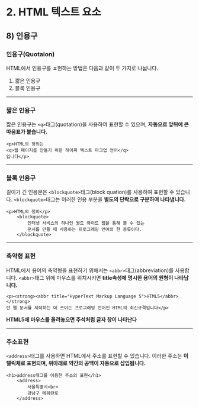 # 2. HTML 텍스트 요소
## 8) 인용구

### 인용구(Quotaion)
HTML에서 인용구를 ㅍ현하는 방법은 다음과 같이 두 가지로 나뉩니다.

1. 짧은 인용구
2. 블록 인용구

---
### 짧은 인용구
짧은 인용구는 `<q>`태그(quotation)을 사용하여 표현할 수 있으며, **자동으로 앞뒤에 큰 따움표가 붙습니다.**
```
<p>HTML의 정의는
<q>웹 페이지를 만들기 위한 하이퍼 텍스트 마크업 언어</q>
입니다</p>
```
---
### 블록 인용구
길이가 긴 인용문은 `<blockquote>`태그(block quation)를 사용하여 표현할 수 있습니다.
`<blockquote>`태그는 이러한 인용 부분을 **별도의 단락으로 구분하여 나타냅니다.**
```
<p>HTML의 정의</p>
	<blockquote>
		인터넷 서비스의 하나인 월드 와이드 웹을 통해 볼 수 있는 
		문서를 만들 때 사용하는 프로그래밍 언어의 한 종류이다.
	</blockquote>
```

---
### 축약형 표현
HTML에서 용어의 축약형을 표현하기 위해서는 `<abbr>`태그(abbreviation)를 사용합니다.
`<abbr>`태그 위에 마우스를 위치시키면 **title속성에 명시한 용어의 원형이 나타납니다.**
```
<p><strong><abbr title="HyperText Markup Language 5">HTML5</abbr></strong>
란 웹 문서를 제작하는 데 쓰이는 프로그래밍 언어인 HTML의 최신규격입니다</p>
```
**HTML5에 마우스를 올려놓으면 주석처럼 글자 창이 나타난다**

---
### 주소표현
`<address>`태그를 사용하면 HTML에서 주소를 표현할 수 있습니다.
이러한 주소는 **이탤릭체로 표현되며, 위아래로 약간의 공백이 자동으로 삽입됩니다.**
```
<h1>address태그를 이용한 주소의 표현</h1>
	<address>
		서울특별시<br>
		강남구 테헤란로
	</address>
```












